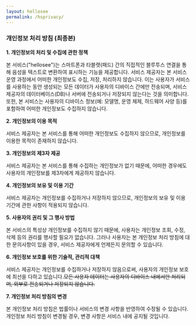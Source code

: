 ```yaml
---
layout: hellosee
permalink: /hsprivacy/
---
```




### 개인정보 처리 방침 (최종본)

**1. 개인정보의 처리 및 수집에 관한 정책**

본 서비스("hellosee")는 스마트폰과 타블렛(패드) 간의 직접적인 블루투스 연결을 통해 음성을 텍스트로 변환하여 표시하는 기능을 제공합니다. 서비스 제공자는 본 서비스 운영 과정에서 어떠한 개인정보도 수집, 저장, 처리하지 않습니다. 이는 사용자가 서비스를 사용하는 동안 생성되는 모든 데이터가 사용자의 디바이스 간에만 전송되며, 서비스 제공자의 데이터베이스(DB)나 서버에 전송되거나 저장되지 않는다는 것을 의미합니다. 또한, 본 서비스는 사용자의 디바이스 정보(예: 모델명, 운영 체제, 하드웨어 사양 등)를 포함하여 어떠한 개인정보도 수집하지 않습니다.

**2. 개인정보의 이용 목적**

서비스 제공자는 본 서비스를 통해 어떠한 개인정보도 수집하지 않으므로, 개인정보를 이용한 목적이 존재하지 않습니다.

**3. 개인정보의 제3자 제공**

서비스 제공자는 본 서비스를 통해 수집하는 개인정보가 없기 때문에, 어떠한 경우에도 사용자의 개인정보를 제3자에게 제공하지 않습니다.

**4. 개인정보의 보유 및 이용 기간**

서비스 제공자는 개인정보를 수집하거나 저장하지 않으므로, 개인정보의 보유 및 이용 기간에 관한 사항이 적용되지 않습니다.

**5. 사용자의 권리 및 그 행사 방법**

본 서비스의 특성상 개인정보를 수집하지 않기 때문에, 사용자는 개인정보 조회, 수정, 삭제 등의 권리를 행사할 필요가 없습니다. 그러나 사용자는 본 개인정보 처리 방침에 대한 문의사항이 있을 경우, 서비스 제공자에게 언제든지 문의할 수 있습니다.

**6. 개인정보 보호를 위한 기술적, 관리적 대책**

서비스 제공자는 개인정보를 수집하거나 저장하지 않음으로써, 사용자의 개인정보 보호에 최선을 다하고 있습니다.~~모든 사용자 데이터는 사용자의 디바이스 내에서만 처리되며, 외부로 전송되거나 저장되지 않습니다.~~

**7. 개인정보 처리 방침의 변경**

본 개인정보 처리 방침은 법률이나 서비스의 변경 사항을 반영하여 수정될 수 있습니다. 개인정보 처리 방침이 변경될 경우, 변경 사항은 서비스 내에 공지될 것입니다.